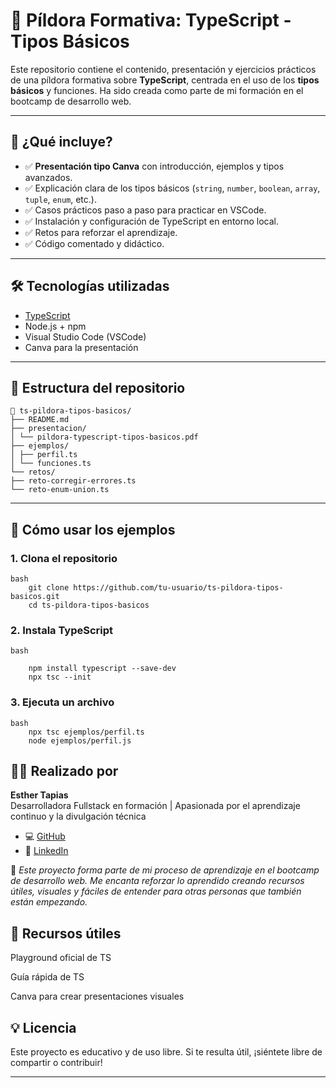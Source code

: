 # 📘 Píldora Formativa: TypeScript - Tipos Básicos

Este repositorio contiene el contenido, presentación y ejercicios prácticos de una píldora formativa sobre **TypeScript**, centrada en el uso de los **tipos básicos** y funciones. Ha sido creada como parte de mi formación en el bootcamp de desarrollo web.

---

## 🧠 ¿Qué incluye?

- ✅ **Presentación tipo Canva** con introducción, ejemplos y tipos avanzados.
- ✅ Explicación clara de los tipos básicos (`string`, `number`, `boolean`, `array`, `tuple`, `enum`, etc.).
- ✅ Casos prácticos paso a paso para practicar en VSCode.
- ✅ Instalación y configuración de TypeScript en entorno local.
- ✅ Retos para reforzar el aprendizaje.
- ✅ Código comentado y didáctico.

---

## 🛠 Tecnologías utilizadas

- [TypeScript](https://www.typescriptlang.org/)
- Node.js + npm
- Visual Studio Code (VSCode)
- Canva para la presentación

---

## 📂 Estructura del repositorio
```
📁 ts-pildora-tipos-basicos/
├── README.md
├── presentacion/
│ └── pildora-typescript-tipos-basicos.pdf
├── ejemplos/
│ ├── perfil.ts
│ └── funciones.ts
└── retos/
├── reto-corregir-errores.ts
└── reto-enum-union.ts
```

---

## 🚀 Cómo usar los ejemplos

### 1. Clona el repositorio

```
bash
    git clone https://github.com/tu-usuario/ts-pildora-tipos-basicos.git
    cd ts-pildora-tipos-basicos
```
### 2. Instala TypeScript
```
bash

    npm install typescript --save-dev
    npx tsc --init
```
### 3. Ejecuta un archivo
```
bash
    npx tsc ejemplos/perfil.ts
    node ejemplos/perfil.js
```
## 👩‍💻 Realizado por

**Esther Tapias**  
Desarrolladora Fullstack en formación | Apasionada por el aprendizaje continuo y la divulgación técnica

- 💻 [GitHub](https://github.com/EstherTapias)
- 💼 [LinkedIn](https://www.linkedin.com/in/esther-tapias-paez-camino/)

🎯 *Este proyecto forma parte de mi proceso de aprendizaje en el bootcamp de desarrollo web. Me encanta reforzar lo aprendido creando recursos útiles, visuales y fáciles de entender para otras personas que también están empezando.*


## 📎 Recursos útiles
Playground oficial de TS

Guía rápida de TS

Canva para crear presentaciones visuales

## 💡 Licencia
Este proyecto es educativo y de uso libre. Si te resulta útil, ¡siéntete libre de compartir o contribuir!



---

